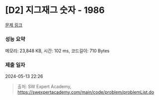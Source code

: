 # [D2] 지그재그 숫자 - 1986 

[문제 링크](https://swexpertacademy.com/main/code/problem/problemDetail.do?contestProbId=AV5PxmBqAe8DFAUq) 

### 성능 요약

메모리: 23,848 KB, 시간: 102 ms, 코드길이: 710 Bytes

### 제출 일자

2024-05-13 22:26



> 출처: SW Expert Academy, https://swexpertacademy.com/main/code/problem/problemList.do
